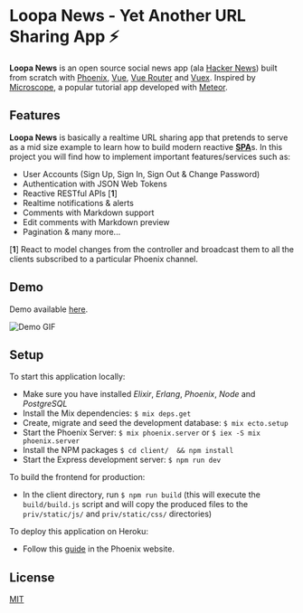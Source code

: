 # Loopa News - Yet Another URL Sharing App ⚡

**Loopa News** is an open source social news app  (ala [Hacker News](https://news.ycombinator.com)) built from scratch with [Phoenix](http://www.phoenixframework.org/), [Vue](https://vuejs.org/), [Vue Router](https://github.com/vuejs/vue-router) and [Vuex](https://vuex.vuejs.org/en/intro.html). Inspired by [Microscope](https://github.com/DiscoverMeteor/Microscope), a popular tutorial app developed with [Meteor](https://www.meteor.com/).

## Features

**Loopa News** is basically a realtime URL sharing app that pretends to serve as a mid size example to learn how to build modern reactive [**SPA**](https://en.wikipedia.org/wiki/Single-page_application)s. In this project you will find how to implement important features/services such as:

* User Accounts (Sign Up, Sign In, Sign Out & Change Password)
* Authentication with JSON Web Tokens
* Reactive RESTful APIs [**1**]
* Realtime notifications & alerts
* Comments with Markdown support
* Edit comments with Markdown preview
* Pagination & many more...

[**1**] React to model changes from the controller and broadcast them to all the clients subscribed to a particular Phoenix channel.

## Demo

Demo available [here](https://loopa-news.herokuapp.com/).

![Demo GIF](DEMO.gif)

## Setup

To start this application locally:

* Make sure you have installed _Elixir_, _Erlang_, _Phoenix_, _Node_ and _PostgreSQL_
* Install the Mix dependencies: `$ mix deps.get`
* Create, migrate and seed the development database: `$ mix ecto.setup`
* Start the Phoenix Server: `$ mix phoenix.server` or `$ iex -S mix phoenix.server`
* Install the NPM packages `$ cd client/  && npm install`
* Start the Express development server: `$ npm run dev`

To build the frontend for production:
* In the client directory, run `$ npm run build` (this will execute the `build/build.js` script and will copy the produced files to the `priv/static/js/` and `priv/static/css/` directories)

To deploy this application on Heroku:
* Follow this [guide](http://www.phoenixframework.org/docs/heroku) in the Phoenix website.

## License

[MIT](LICENSE)
